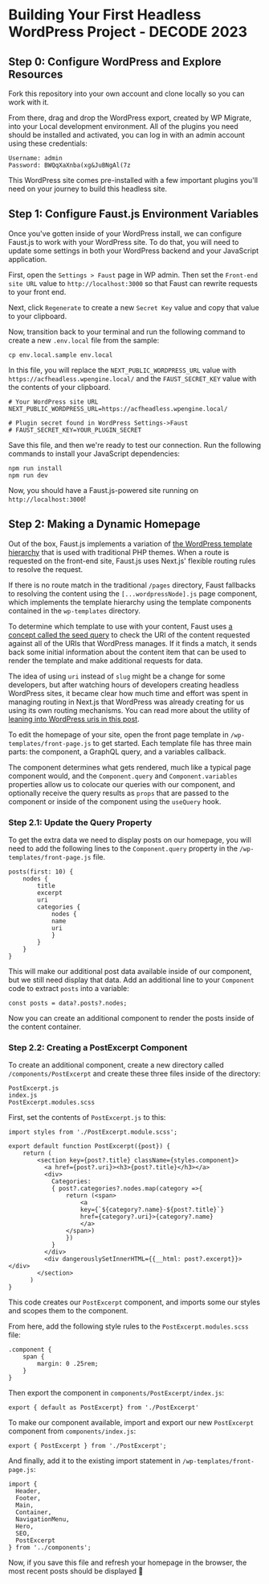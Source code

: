 # Building Your First Headless WordPress Project - DECODE 2023




## Step 0: Configure WordPress and Explore Resources
Fork this repository into your own account and clone locally so you can work with it.

From there, drag and drop the WordPress export, created by WP Migrate, into your Local development environment. All of the plugins you need should be installed and activated, you can log in with an admin account using these credentials:
```
Username: admin
Password: BWQqXaXnba(xg&JuBNgAl(7z
```

This WordPress site comes pre-installed with a few important plugins you'll need on your journey to build this headless site.


## Step 1: Configure Faust.js Environment Variables

Once you've gotten inside of your WordPress install, we can configure Faust.js to work with your WordPress site. To do that, you will need to update some settings in both your WordPress backend and your JavaScript application. 

First, open the `Settings > Faust` page in WP admin. Then set the `Front-end site URL` value to `http://localhost:3000` so that Faust can rewrite requests to your front end.

Next, click `Regenerate` to create a new `Secret Key` value and copy that value to your clipboard.

Now, transition back to your terminal and run the following command to create a new `.env.local` file from the sample:
```
cp env.local.sample env.local
```
 In this file, you will replace the `NEXT_PUBLIC_WORDPRESS_URL` value with `https://acfheadless.wpengine.local/` and the `FAUST_SECRET_KEY` value with the contents of your clipboard.

 ```
 # Your WordPress site URL
NEXT_PUBLIC_WORDPRESS_URL=https://acfheadless.wpengine.local/

# Plugin secret found in WordPress Settings->Faust
# FAUST_SECRET_KEY=YOUR_PLUGIN_SECRET
```

Save this file, and then we're ready to test our connection. Run the following commands to install your JavaScript dependencies:
```
npm run install
npm run dev
```

Now, you should have a Faust.js-powered site running on `http://localhost:3000`!

## Step 2: Making a Dynamic Homepage

Out of the box, Faust.js implements a variation of [the WordPress template hierarchy](https://faustjs.org/docs/templates) that is used with traditional PHP themes. When a route is requested on the front-end site, Faust.js uses Next.js' flexible routing rules to resolve the request. 

If there is no route match in the traditional `/pages` directory, Faust fallbacks to resolving the content using the `[...wordpressNode].js` page component, which implements the template hierarchy using the template components contained in the `wp-templates` directory. 

To determine which template to use with your content, Faust uses [a concept called the seed query](https://faustjs.org/docs/faustwp/seed-query) to check the URI of the content requested against all of the URIs that WordPress manages. If it finds a match, it sends back some initial information about the content item that can be used to render the template and make additional requests for data. 

The idea of using `uri` instead of `slug` might be a change for some developers, but after watching hours of developers creating headless WordPress sites, it became clear how much time and effort was spent in managing routing in Next.js that WordPress was already creating for us using its own routing mechanisms. You can read more about the utility of [leaning into WordPress uris in this post](https://www.wpgraphql.com/2021/12/23/query-any-page-by-its-path-using-wpgraphql).

To edit the homepage of your site, open the front page template in `/wp-templates/front-page.js` to get started. Each template file has three main parts: the component, a GraphQL query, and a variables callback.

The component determines what gets rendered, much like a typical page component would, and the `Component.query` and `Component.variables` properties allow us to colocate our queries with our component, and optionally receive the query results as `props` that are passed to the component or inside of the component using the `useQuery` hook.

### Step 2.1: Update the Query Property

To get the extra data we need to display posts on our homepage, you will need to add the following lines to the `Component.query` property in the `/wp-templates/front-page.js` file.

```
posts(first: 10) {
    nodes {
        title
        excerpt
        uri
        categories {
            nodes {
            name
            uri
            }
        }
    }
}
```

This will make our additional post data available inside of our component, but we still need display that data. Add an additional line to your `Component` code to extract `posts` into a variable:
```
const posts = data?.posts?.nodes;
```
Now you can create an additional component to render the posts inside of the content container.

### Step 2.2: Creating a PostExcerpt Component

To create an additional component, create a new directory called `/components/PostExcerpt` and create these three files inside of the directory:
```
PostExcerpt.js
index.js
PostExcerpt.modules.scss
```
First, set the contents of `PostExcerpt.js` to this:

```
import styles from './PostExcerpt.module.scss';

export default function PostExcerpt({post}) {
    return (
        <section key={post?.title} className={styles.component}>
          <a href={post?.uri}><h3>{post?.title}</h3></a>
          <div>
            Categories:
            { post?.categories?.nodes.map(category =>{
                return (<span>
                    <a 
                    key={`${category?.name}-${post?.title}`} 
                    href={category?.uri}>{category?.name}
                    </a>
                </span>)
                })
            }
          </div>
          <div dangerouslySetInnerHTML={{__html: post?.excerpt}}></div>
        </section>
      )
}
```
This code creates our `PostExcerpt` component, and imports some our styles and scopes them to the component.

From here, add the following style rules to the `PostExcerpt.modules.scss` file:
```
.component {
    span {
        margin: 0 .25rem;
    }
}
```
Then export the component in `components/PostExcerpt/index.js`:
```
export { default as PostExcerpt} from './PostExcerpt'
```

To make our component available, import and export our new `PostExcerpt` component from `components/index.js`:
```
export { PostExcerpt } from './PostExcerpt';
```

And finally, add it to the existing import statement in `/wp-templates/front-page.js`:

```
import {
  Header,
  Footer,
  Main,
  Container,
  NavigationMenu,
  Hero,
  SEO, 
  PostExcerpt
} from '../components';
```

Now, if you save this file and refresh your homepage in the browser, the most recent posts should be displayed 🎉










